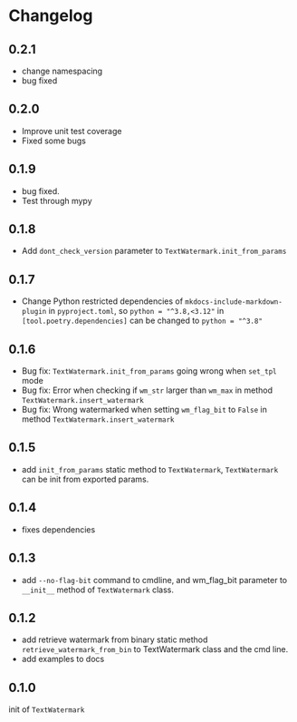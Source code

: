 # Changelog

## 0.2.1

- change namespacing
- bug fixed

## 0.2.0

- Improve unit test coverage
- Fixed some bugs

## 0.1.9

- bug fixed.
- Test through mypy

## 0.1.8

- Add `dont_check_version` parameter to `TextWatermark.init_from_params`

## 0.1.7

- Change Python restricted dependencies of `mkdocs-include-markdown-plugin` in `pyproject.toml`, so  `python = "^3.8,<3.12"` in `[tool.poetry.dependencies]` can be changed to `python = "^3.8"`

## 0.1.6

- Bug fix: `TextWatermark.init_from_params` going wrong when `set_tpl` mode
- Bug fix: Error when checking if `wm_str` larger than `wm_max` in method `TextWatermark.insert_watermark`
- Bug fix: Wrong watermarked when setting `wm_flag_bit` to `False` in method `TextWatermark.insert_watermark`

## 0.1.5

- add `init_from_params` static method to `TextWatermark`, `TextWatermark` can be init from exported params.

## 0.1.4

- fixes dependencies

## 0.1.3

- add `--no-flag-bit` command to cmdline, and wm_flag_bit parameter to `__init__` method of `TextWatermark` class.

## 0.1.2

- add retrieve watermark from binary static method `retrieve_watermark_from_bin` to TextWatermark class and the cmd line.
- add examples to docs

## 0.1.0

init of `TextWatermark`
